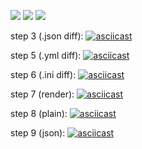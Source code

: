 <a href="https://codeclimate.com/github/sandraLbdv/frontend-project-lvl2/maintainability"><img src="https://api.codeclimate.com/v1/badges/d9309cd8c7addf6c635d/maintainability" /></a> <a href="https://codeclimate.com/github/sandraLbdv/frontend-project-lvl2/test_coverage"><img src="https://api.codeclimate.com/v1/badges/d9309cd8c7addf6c635d/test_coverage" /></a>
![](https://github.com/sandraLbdv/frontend-project-lvl2/workflows/Node/badge.svg)

step 3 (.json diff):
[![asciicast](https://asciinema.org/a/jixCgqH462bh63Xm9AstXEaNm.svg)](https://asciinema.org/a/jixCgqH462bh63Xm9AstXEaNm)


step 5 (.yml diff):
[![asciicast](https://asciinema.org/a/zDpU1IOteDJyfESoutJ6EsSBt.svg)](https://asciinema.org/a/zDpU1IOteDJyfESoutJ6EsSBt)


step 6 (.ini diff):
[![asciicast](https://asciinema.org/a/xkYrzqJ0o9n2o4Muqs90KxK3Y.svg)](https://asciinema.org/a/xkYrzqJ0o9n2o4Muqs90KxK3Y)


step 7 (render):
[![asciicast](https://asciinema.org/a/e2vB4WX7Ao2upwvcU1RpGa6mb.svg)](https://asciinema.org/a/e2vB4WX7Ao2upwvcU1RpGa6mb)


step 8 (plain):
[![asciicast](https://asciinema.org/a/cwCIhUyuGHuMgV9oXz53YxXe9.svg)](https://asciinema.org/a/cwCIhUyuGHuMgV9oXz53YxXe9)


step 9 (json):
[![asciicast](https://asciinema.org/a/ItR07eEdVQVTg5uUYu1z40TDg.svg)](https://asciinema.org/a/ItR07eEdVQVTg5uUYu1z40TDg)


